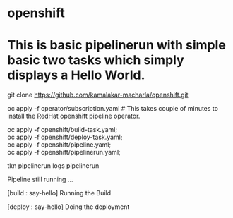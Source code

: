 # openshift
# This is basic pipelinerun with simple basic two tasks which simply displays a Hello World.

git clone https://github.com/kamalakar-macharla/openshift.git

oc apply -f operator/subscription.yaml	# This takes couple of minutes to install the RedHat openshift pipeline operator.

oc apply -f openshift/build-task.yaml; \
oc apply -f openshift/deploy-task.yaml; \
oc apply -f openshift/pipeline.yaml; \
oc apply -f openshift/pipelinerun.yaml;

tkn pipelinerun logs pipelinerun

Pipeline still running ...

[build : say-hello] Running the Build

[deploy : say-hello] Doing the deployment
